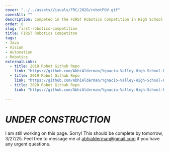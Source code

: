 ```yaml
---
cover: "../../assets/Visuals/FRC/2020/robotPOV.gif"
coverAlt: ""
description: Competed in the FIRST Robotics Competition in High School from 2018 - 2020.
order: 0
slug: first-robotics-competition
title: FIRST Robotics Competiton
tags:
- Java
- Vision
- Automation
- Robotics
externalLinks:
  - title: 2018 Robot Github Repo
    link: "https://github.com/AbhiAlderman/Ygnacio-Valley-High-School-FRC-2018-Code"
  - title: 2019 Robot Github Repo
    link: "https://github.com/AbhiAlderman/Ygnacio-Valley-High-School-FRC-2019-Code"
  - title: 2020 Robot Github Repo
    link: "https://github.com/AbhiAlderman/Ygnacio-Valley-High-School-FRC-2020-Code"
    
---
```


# **_UNDER CONSTRUCTION_**
I am still working on this page. Sorry! This should be complete by tomorrow, 3/27/25. Feel free to message me at abhialderman@gmail.com if you have any urgent questions.
